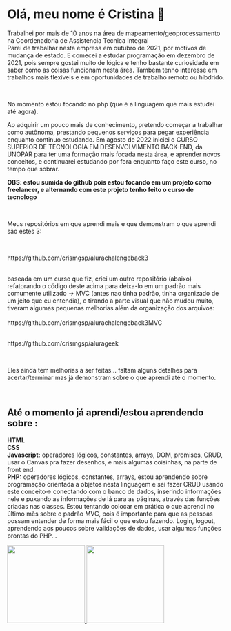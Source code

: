 <h1>Olá, meu nome é Cristina  👋 </h1>


 <p> Trabalhei por mais de 10 anos na área de mapeamento/geoprocessamento na Coordenadoria de Assistencia Tecnica Integral<br>
 Parei de trabalhar nesta empresa em outubro de 2021, por motivos de mudança de estado. E comecei a estudar programação em dezembro de 2021,
 pois sempre gostei muito de lógica e tenho bastante curiosidade em saber como as coisas funcionam nesta área. Também tenho interesse em trabalhos mais flexíveis
 e em oportunidades de trabalho remoto ou híbdrido.</p> <br>

<p>No momento estou focando no php (que é a linguagem que mais estudei até agora).  </p>
Ao adquirir um pouco mais de conhecimento, pretendo começar a trabalhar como autônoma, prestando pequenos serviços para pegar experiência enquanto continuo estudando.
Em agosto de 2022 iniciei o CURSO SUPERIOR DE TECNOLOGIA EM DESENVOLVIMENTO BACK-END, da UNOPAR para ter uma formação mais focada nesta área, e aprender novos conceitos, e continuarei estudando por fora enquanto faço este curso, no tempo que sobrar.
<br>

<p><strong>OBS: estou sumida do github pois estou focando em um projeto como freelancer, e alternando com este projeto tenho feito o curso de tecnologo</strong></p><br>

<p>Meus repositórios em que aprendi mais e que demonstram o que aprendi são estes 3:</p> <br>
<p>https://github.com/crismgsp/alurachalengeback3</p> <br>
baseada em um curso que fiz,  criei um outro repositório (abaixo) refatorando o código deste acima para deixa-lo em um padrão mais comumente
utilizado -> MVC (antes nao tinha padrão, tinha organizado de um
jeito que eu entendia), e tirando a parte visual que não mudou muito,  tiveram algumas pequenas melhorias além da organização dos arquivos:<br> <br>
https://github.com/crismgsp/alurachalengeback3MVC <br> <br>


<p>https://github.com/crismgsp/alurageek</p> <br>

<p> Eles ainda tem melhorias a ser feitas... faltam alguns detalhes para acertar/terminar mas já demonstram sobre o que aprendi até o momento.</p> <br>



<h2>Até o momento já aprendi/estou aprendendo sobre :</h2>

<strong>HTML</strong><br>
<strong>CSS</strong><br>
<strong>Javascript:</strong> operadores lógicos, constantes, arrays, DOM, promises, CRUD, usar o Canvas pra fazer desenhos, e mais algumas coisinhas, na parte de front end.<br>
<strong>PHP:</strong> operadores lógicos, constantes, arrays, estou aprendendo sobre programação orientada a objetos nesta linguagem e sei fazer CRUD usando este conceito-> conectando com o banco de dados, inserindo informações nele e puxando as informações de lá para as páginas, através das funções criadas nas classes. Estou tentando colocar em prática o que aprendi no último mês sobre o padrão MVC, pois é importante para que as pessoas possam entender de forma mais fácil o que estou fazendo. Login, logout, aprendendo aos poucos sobre validações de dados,  usar algumas funções prontas do PHP... <br>

<div>
<a href="https://github.com/crismgsp">
<img height="180em" src="https://github-readme-stats.vercel.app/api/top-langs/?username=crismgsp&layout=compact&langs_count=7&theme=dracula"/>
<img height="180em" src="https://github-readme-stats.vercel.app/api?username=crismgsp&show_icons=true&theme=dracula&include_all_commits=true&count_private=true"/>
</div>




